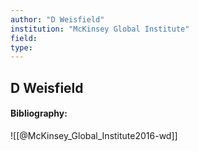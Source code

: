 ```yaml
---
author: "D Weisfield"
institution: "McKinsey Global Institute"
field:
type:
---
```


## D Weisfield
#### Bibliography:

![[@McKinsey_Global_Institute2016-wd]]
